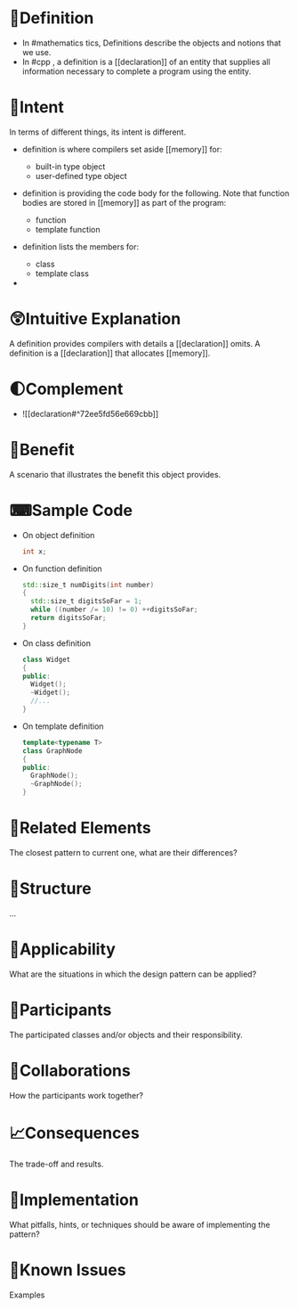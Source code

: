 # 📝Definition
- In #mathematics tics, Definitions describe the objects and notions that we use.
- In #cpp , a definition is a [[declaration]] of an entity that supplies all information necessary to complete a program using the entity.

# 🎯Intent
In terms of different things, its intent is different.
- definition is where compilers set aside [[memory]] for:
    - built-in type object
    - user-defined type object
    
- definition is providing the code body for the following. Note that function bodies are stored in [[memory]] as part of the program:
    - function
    - template function
    
- definition lists the members for:
    - class
    - template class
    
-

# 😲Intuitive Explanation
A definition provides compilers with details a [[declaration]] omits.
A definition is a [[declaration]] that allocates [[memory]].
# 🌓Complement
- ![[declaration#^72ee5fd56e669cbb]]

# 🚀Benefit
 A scenario that illustrates the benefit this object provides.

# ⌨Sample Code
- On object definition
  
  ``` c++
  int x;
  ```
- On function definition
  
  ``` c++
  std::size_t numDigits(int number)
  {
    std::size_t digitsSoFar = 1;
    while ((number /= 10) != 0) ++digitsSoFar;
    return digitsSoFar;
  }
  ```
- On class definition
  
  ``` c++
  class Widget
  {
  public:
    Widget();
    ~Widget();
    //...
  }
  ```
- On template definition
  
  ``` c++
  template<typename T>
  class GraphNode
  {
  public:
    GraphNode();
    ~GraphNode();
  }
  ```

# 🌱Related Elements
 The closest pattern to current one, what are their differences?

# 🧱Structure
 ...

# 🧀Applicability
 What are the situations in which the design pattern can be applied?

# 🤼Participants
 The participated classes and/or objects and their responsibility.

# 🤝Collaborations
 How the participants work together?

# 📈Consequences
 The trade-off and results.

# 🔎Implementation
 What pitfalls, hints, or techniques should be aware of implementing the pattern?

# 🤔Known Issues
 Examples
